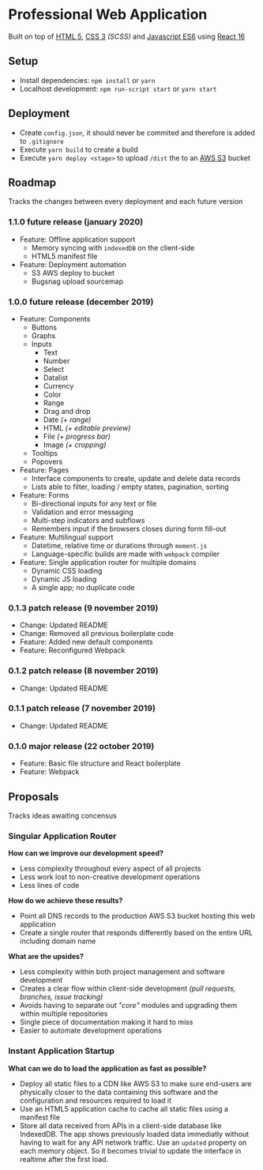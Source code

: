 # Professional Web Application
Built on top of [HTML 5](https://developer.mozilla.org/en-US/docs/Web/HTML), [CSS 3](https://developer.mozilla.org/en-US/docs/Web/CSS) _(SCSS)_ and [Javascript ES6](https://developer.mozilla.org/en-US/docs/Web/Javascript) using [React 16](https://reactjs.org/docs/react-api.html)

## __Setup__
- Install dependencies: `npm install` or `yarn`
- Localhost development: `npm run-script start` or `yarn start`

## __Deployment__
- Create `config.json`, it should never be commited and therefore is added to `.gitignore`
- Execute `yarn build` to create a build
- Execute `yarn deploy <stage>` to upload `/dist` the to an [AWS S3](https://aws.amazon.com/s3/) bucket

## __Roadmap__
Tracks the changes between every deployment and each future version

### __1.1.0 future release (january 2020)__
- Feature: Offline application support
  - Memory syncing with `indexedDB` on the client-side
  - HTML5 manifest file
- Feature: Deployment automation
  - S3 AWS deploy to bucket
  - Bugsnag upload sourcemap

### __1.0.0 future release (december 2019)__
- Feature: Components
  - Buttons
  - Graphs
  - Inputs
    - Text	
    - Number	
    - Select	
    - Datalist	
    - Currency	
    - Color	
    - Range
    - Drag and drop
    - Date _(+ range)_	
    - HTML _(+ editable preview)_	
    - File _(+ progress bar)_	
    - Image _(+ cropping)_	
  - Tooltips
  - Popovers
- Feature: Pages
  - Interface components to create, update and delete data records
  - Lists able to filter, loading / empty states, pagination, sorting
- Feature: Forms
  - Bi-directional inputs for any text or file
  - Validation and error messaging
  - Multi-step indicators and subflows
  - Remembers input if the browsers closes during form fill-out
- Feature: Multilingual support
  - Datetime, relative time or durations through `moment.js`
  - Language-specific builds are made with `webpack` compiler
- Feature: Single application router for multiple domains
  - Dynamic CSS loading
  - Dynamic JS loading
  - A single app; no duplicate code

### __0.1.3 patch release (9 november 2019)__
- Change: Updated README
- Change: Removed all previous boilerplate code
- Feature: Added new default components
- Feature: Reconfigured Webpack

### __0.1.2 patch release (8 november 2019)__
- Change: Updated README

### __0.1.1 patch release (7 november 2019)__
- Change: Updated README

### __0.1.0 major release (22 october 2019)__
- Feature: Basic file structure and React boilerplate
- Feature: Webpack

## __Proposals__
Tracks ideas awaiting concensus

### __Singular Application Router__
__How can we improve our development speed?__
- Less complexity throughout every aspect of all projects
- Less work lost to non-creative development operations
- Less lines of code

__How do we achieve these results?__
- Point all DNS records to the production AWS S3 bucket hosting this web application
- Create a single router that responds differently based on the entire URL including domain name

__What are the upsides?__
- Less complexity within both project management and software development
- Creates a clear flow within client-side development _(pull requests, branches, issue tracking)_
- Avoids having to separate out _"core"_ modules and upgrading them within multiple repositories
- Single piece of documentation making it hard to miss
- Easier to automate development operations

### __Instant Application Startup__
__What can we do to load the application as fast as possible?__
- Deploy all static files to a CDN like AWS S3 to make sure end-users are physically closer to the data containing this software and the configuration and resources required to load it
- Use an HTML5 application cache to cache all static files using a manifest file
- Store all data received from APIs in a client-side database like IndexedDB. The app shows previously loaded data immediatly without having to wait for any API network traffic. Use an `updated` property on each memory object. So it becomes trivial to update the interface in realtime after the first load.
